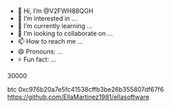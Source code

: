 - 👋 Hi, I’m @V2FWH88QGH
- 👀 I’m interested in ...
- 🌱 I’m currently learning ...
- 💞️ I’m looking to collaborate on ...
- 📫 How to reach me ...
- 😄 Pronouns: ...
- ⚡ Fun fact: ...

<!---
V2FWH88QGH/V2FWH88QGH is a ✨ special ✨ repository because its `README.md` (this file) appears on your GitHub profile.
You can click the Preview link to take a look at your changes.
--->30000
btc
0xc976b20a7e5fc41538cffb3be26b355807df67f6
https://github.com/EllaMartinez1981/ellasoftware
